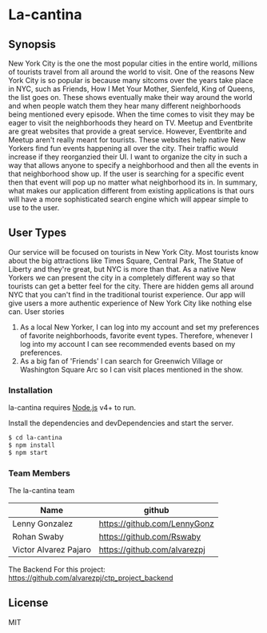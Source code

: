 # La-cantina
## Synopsis
New York City is the one the most popular cities in the entire world, millions of tourists
travel from all around the world to visit. One of the reasons New York City is so popular is
because many sitcoms over the years take place in NYC, such as Friends, How I Met Your
Mother, Sienfeld, King of Queens, the list goes on. These shows eventually make their
way around the world and when people watch them they hear many different
neighborhoods being mentioned every episode. When the time comes to visit they may be
eager to visit the neighborhoods they heard on TV.
Meetup and Eventbrite are great websites that provide a great service. However,
Eventbrite and Meetup aren't really meant for tourists. These websites help native New
Yorkers find fun events happening all over the city. Their traffic would increase if they
reorganzied their UI. I want to organize the city in such a way that allows anyone to
specify a neighborhood and then all the events in that neighborhood show up. If the user
is searching for a specific event then that event will pop up no matter what neighborhood
its in. In summary, what makes our application different from existing applications is that
ours will have a more sophisticated search engine which will appear simple to use to the
user.
## User Types
Our service will be focused on tourists in New York City. Most tourists know about the big
attractions like Times Square, Central Park, The Statue of Liberty and they're great, but
NYC is more than that. As a native New Yorkers we can present the city in a completely
different way so that tourists can get a better feel for the city. There are hidden gems all
around NYC that you can't find in the traditional tourist experience. Our app will give users
a more authentic experience of New York City like nothing else can.
User stories
1. As a local New Yorker, I can log into my account and set my preferences of favorite
neighborhoods, favorite event types. Therefore, whenever I log into my account I can
see recommended events based on my preferences.
2. As a big fan of 'Friends' I can search for Greenwich Village or Washington Square Arc
so I can visit places mentioned in the show.








### Installation

la-cantina requires [Node.js](https://nodejs.org/) v4+ to run.

Install the dependencies and devDependencies and start the server.

```sh
$ cd la-cantina
$ npm install 
$ npm start
```
### Team Members

The la-cantina team

| Name | github |
| ------ | ------ |
| Lenny Gonzalez | https://github.com/LennyGonz |
| Rohan Swaby | https://github.com/Rswaby |
| Victor Alvarez Pajaro | https://github.com/alvarezpj |


The Backend For this project: https://github.com/alvarezpj/ctp_project_backend

License
----
MIT
